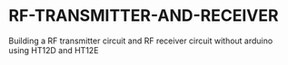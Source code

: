 # RF-TRANSMITTER-AND-RECEIVER
Building a RF transmitter circuit and RF receiver circuit without arduino using HT12D and HT12E
